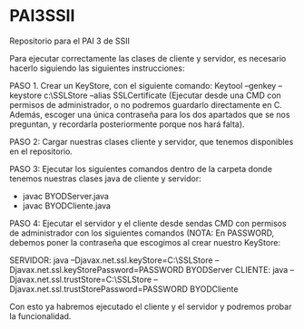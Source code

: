 # PAI3SSII
Repositorio para el PAI 3 de SSII

Para ejecutar correctamente las clases de cliente y servidor, es necesario hacerlo siguiendo las siguientes instrucciones:

PASO 1. Crear un KeyStore, con el siguiente comando: Keytool –genkey –keystore c:\SSLStore –alias SSLCertificate (Ejecutar desde una CMD con permisos de administrador, o no podremos guardarlo directamente en C. Además, escoger una única contraseña para los dos apartados que se nos preguntan, y recordarla posteriormente porque nos hará falta).

PASO 2: Cargar nuestras clases cliente y servidor, que tenemos disponibles en el repositorio.

PASO 3: Ejecutar los siguientes comandos dentro de la carpeta donde tenemos nuestras clases java de cliente y servidor:

* javac BYODServer.java
* javac BYODCliente.java

PASO 4: Ejecutar el servidor y el cliente desde sendas CMD con permisos de administrador con los siguientes comandos (NOTA: En PASSWORD, debemos poner la contraseña que escogimos al crear nuestro KeyStore:

SERVIDOR: java –Djavax.net.ssl.keyStore=C:\SSLStore –Djavax.net.ssl.keyStorePassword=PASSWORD BYODServer
CLIENTE: java –Djavax.net.ssl.trustStore=C:\SSLStore –Djavax.net.ssl.trustStorePassword=PASSWORD BYODCliente

Con esto ya habremos ejecutado el cliente y el servidor y podremos probar la funcionalidad.